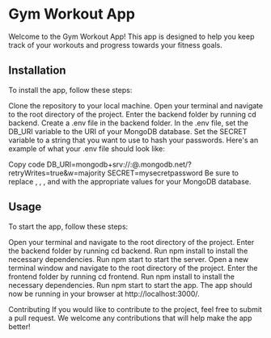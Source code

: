 # Gym Workout App
Welcome to the Gym Workout App! This app is designed to help you keep track of your workouts and progress towards your fitness goals.


## Installation
To install the app, follow these steps:

Clone the repository to your local machine.
Open your terminal and navigate to the root directory of the project.
Enter the backend folder by running cd backend.
Create a .env file in the backend folder.
In the .env file, set the DB_URI variable to the URI of your MongoDB database.
Set the SECRET variable to a string that you want to use to hash your passwords.
Here's an example of what your .env file should look like:

Copy code
DB_URI=mongodb+srv://<username>:<password>@<cluster>.mongodb.net/<dbname>?retryWrites=true&w=majority
SECRET=mysecretpassword
Be sure to replace <username>, <password>, <cluster>, and <dbname> with the appropriate values for your MongoDB database.

## Usage
To start the app, follow these steps:

Open your terminal and navigate to the root directory of the project.
Enter the backend folder by running cd backend.
Run npm install to install the necessary dependencies.
Run npm start to start the server.
Open a new terminal window and navigate to the root directory of the project.
Enter the frontend folder by running cd frontend.
Run npm install to install the necessary dependencies.
Run npm start to start the app.
The app should now be running in your browser at http://localhost:3000/.

Contributing
If you would like to contribute to the project, feel free to submit a pull request. We welcome any contributions that will help make the app better!

